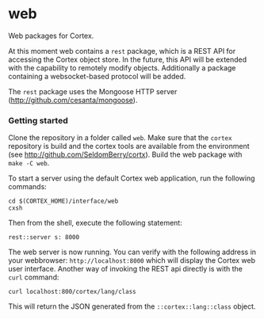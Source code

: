 # web
Web packages for Cortex. 

At this moment web contains a `rest` package, which is a REST API for accessing the Cortex object store. In the future, this API will be extended with the capability to remotely modify objects. Additionally a package containing a websocket-based protocol will be added.

The `rest` package uses the Mongoose HTTP server (http://github.com/cesanta/mongoose). 

### Getting started
Clone the repository in a folder called `web`. Make sure that the `cortex` repository is build and the cortex tools are available from the environment (see http://github.com/SeldomBerry/cortx). Build the web package with `make -C web`.

To start a server using the default Cortex web application, run the following commands:
```
cd $(CORTEX_HOME)/interface/web
cxsh
```
Then from the shell, execute the following statement:
```
rest::server s: 8000
```
The web server is now running. You can verify with the following address in your webbrowser: `http://localhost:8000` which will display the Cortex web user interface. Another way of invoking the REST api directly is with the `curl` command:
```
curl localhost:800/cortex/lang/class
```
This will return the JSON generated from the `::cortex::lang::class` object.
